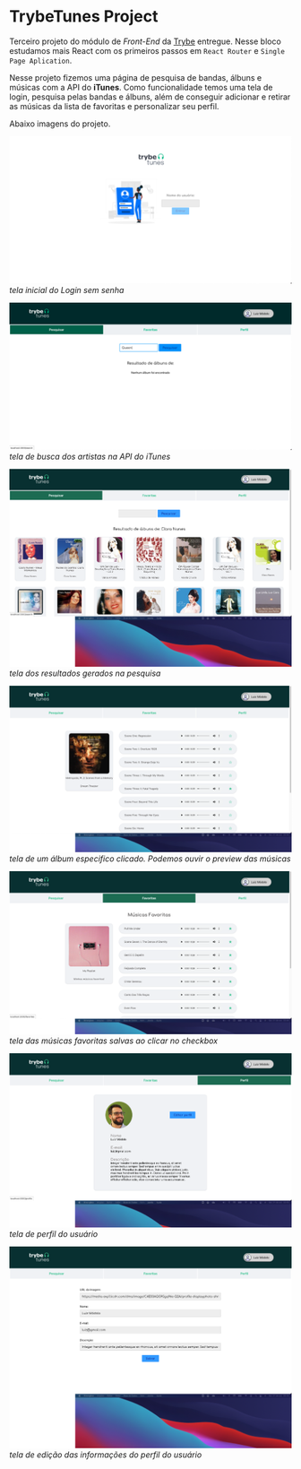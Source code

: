 # TrybeTunes Project #

Terceiro projeto do módulo de _Front-End_ da [Trybe](https://www.betrybe.com) entregue. 
Nesse bloco estudamos mais React com os primeiros passos em `React Router` e `Single Page Aplication`.

Nesse projeto fizemos uma página de pesquisa de bandas, álbuns e músicas com a API do **iTunes**. Como funcionalidade temos uma tela de login, pesquisa pelas bandas e álbuns, além de conseguir adicionar e retirar as músicas da lista de favoritas e personalizar seu perfil.

Abaixo imagens do projeto.

![parte-1](public/01-login.png)
*tela inicial do Login sem senha*

![parte-2](public/02-Search.png)
*tela de busca dos artistas na API do iTunes*

![parte-3](public/03-SearchResult.png)
*tela dos resultados gerados na pesquisa*

![parte-4](public/04-Album.png)
*tela de um álbum especifico clicado. Podemos ouvir o preview das músicas*

![parte-5](public/05-Favoritas.png)
*tela das músicas favoritas salvas ao clicar no checkbox*

![parte-6](public/06-Profile.png)
*tela de perfil do usuário*

![parte-7](public/07-ProfileEdit.png)
*tela de edição das informações do perfil do usuário*